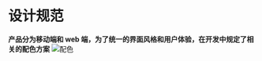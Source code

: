 # 设计规范

**<i class="fa fa-map-signs"></i> 产品分为移动端和 web 端，为了统一的界面风格和用户体验，在开发中规定了相关的配色方案**
![配色](/img/auto-color.png)
